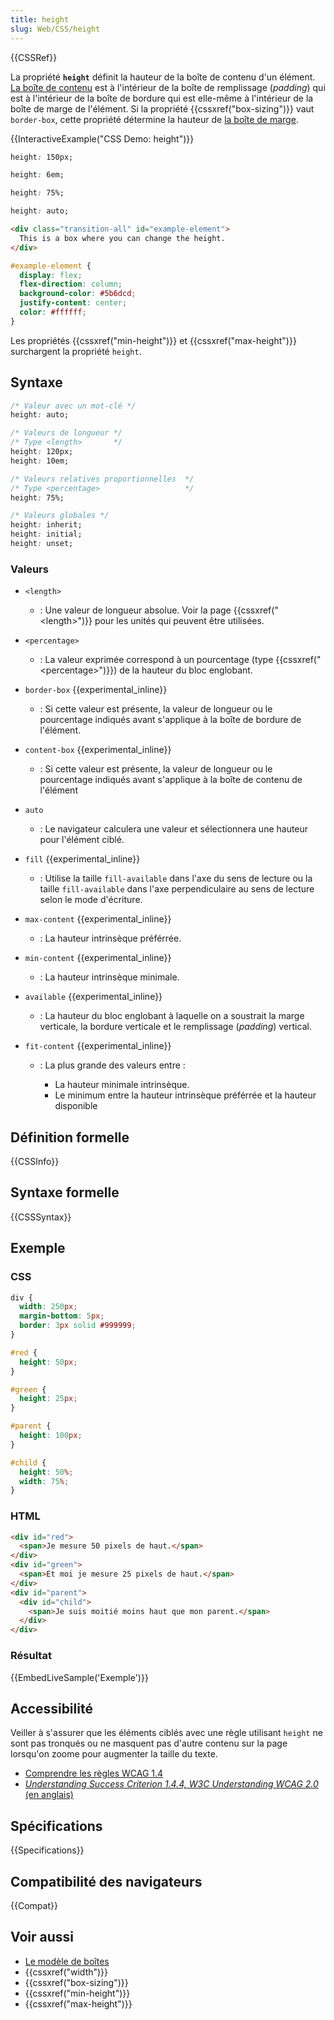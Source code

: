 ```yaml
---
title: height
slug: Web/CSS/height
---
```


{{CSSRef}}

La propriété **`height`** définit la hauteur de la boîte de contenu d'un élément. [La boîte de contenu](/fr/docs/Web/CSS/CSS_box_model/Introduction_to_the_CSS_box_model#content) est à l'intérieur de la boîte de remplissage (_padding_) qui est à l'intérieur de la boîte de bordure qui est elle-même à l'intérieur de la boîte de marge de l'élément. Si la propriété {{cssxref("box-sizing")}} vaut `border-box`, cette propriété détermine la hauteur de [la boîte de marge](/fr/docs/Learn/CSS/Building_blocks/The_box_model#les_propriétés_des_boîtes).

{{InteractiveExample("CSS Demo: height")}}

```css interactive-example-choice
height: 150px;
```

```css interactive-example-choice
height: 6em;
```

```css interactive-example-choice
height: 75%;
```

```css interactive-example-choice
height: auto;
```

```html interactive-example
<div class="transition-all" id="example-element">
  This is a box where you can change the height.
</div>
```

```css interactive-example
#example-element {
  display: flex;
  flex-direction: column;
  background-color: #5b6dcd;
  justify-content: center;
  color: #ffffff;
}
```

Les propriétés {{cssxref("min-height")}} et {{cssxref("max-height")}} surchargent la propriété `height`.

## Syntaxe

```css
/* Valeur avec un mot-clé */
height: auto;

/* Valeurs de longueur */
/* Type <length>       */
height: 120px;
height: 10em;

/* Valeurs relatives proportionnelles  */
/* Type <percentage>                   */
height: 75%;

/* Valeurs globales */
height: inherit;
height: initial;
height: unset;
```

### Valeurs

- `<length>`
  - : Une valeur de longueur absolue. Voir la page {{cssxref("&lt;length&gt;")}} pour les unités qui peuvent être utilisées.
- `<percentage>`
  - : La valeur exprimée correspond à un pourcentage (type {{cssxref("&lt;percentage&gt;")}}) de la hauteur du bloc englobant.
- `border-box` {{experimental_inline}}
  - : Si cette valeur est présente, la valeur de longueur ou le pourcentage indiqués avant s'applique à la boîte de bordure de l'élément.
- `content-box` {{experimental_inline}}
  - : Si cette valeur est présente, la valeur de longueur ou le pourcentage indiqués avant s'applique à la boîte de contenu de l'élément
- `auto`
  - : Le navigateur calculera une valeur et sélectionnera une hauteur pour l'élément ciblé.
- `fill` {{experimental_inline}}
  - : Utilise la taille `fill-available` dans l'axe du sens de lecture ou la taille `fill-available` dans l'axe perpendiculaire au sens de lecture selon le mode d'écriture.
- `max-content` {{experimental_inline}}
  - : La hauteur intrinsèque préférrée.
- `min-content` {{experimental_inline}}
  - : La hauteur intrinsèque minimale.
- `available` {{experimental_inline}}
  - : La hauteur du bloc englobant à laquelle on a soustrait la marge verticale, la bordure verticale et le remplissage (_padding_) vertical.
- `fit-content` {{experimental_inline}}

  - : La plus grande des valeurs entre :

    - La hauteur minimale intrinsèque.
    - Le minimum entre la hauteur intrinsèque préférrée et la hauteur disponible

## Définition formelle

{{CSSInfo}}

## Syntaxe formelle

{{CSSSyntax}}

## Exemple

### CSS

```css
div {
  width: 250px;
  margin-bottom: 5px;
  border: 3px solid #999999;
}

#red {
  height: 50px;
}

#green {
  height: 25px;
}

#parent {
  height: 100px;
}

#child {
  height: 50%;
  width: 75%;
}
```

### HTML

```html
<div id="red">
  <span>Je mesure 50 pixels de haut.</span>
</div>
<div id="green">
  <span>Et moi je mesure 25 pixels de haut.</span>
</div>
<div id="parent">
  <div id="child">
    <span>Je suis moitié moins haut que mon parent.</span>
  </div>
</div>
```

### Résultat

{{EmbedLiveSample('Exemple')}}

## Accessibilité

Veiller à s'assurer que les éléments ciblés avec une règle utilisant `height` ne sont pas tronqués ou ne masquent pas d'autre contenu sur la page lorsqu'on zoome pour augmenter la taille du texte.

- [Comprendre les règles WCAG 1.4](/fr/docs/Web/Accessibility/Understanding_WCAG/Perceivable#guideline_1.4_make_it_easier_for_users_to_see_and_hear_content_including_separating_foreground_from_background)
- [_Understanding Success Criterion 1.4.4, W3C Understanding WCAG 2.0_ (en anglais)](https://www.w3.org/TR/UNDERSTANDING-WCAG20/visual-audio-contrast-scale.html)

## Spécifications

{{Specifications}}

## Compatibilité des navigateurs

{{Compat}}

## Voir aussi

- [Le modèle de boîtes](/fr/docs/Learn/CSS/Building_blocks/The_box_model)
- {{cssxref("width")}}
- {{cssxref("box-sizing")}}
- {{cssxref("min-height")}}
- {{cssxref("max-height")}}
